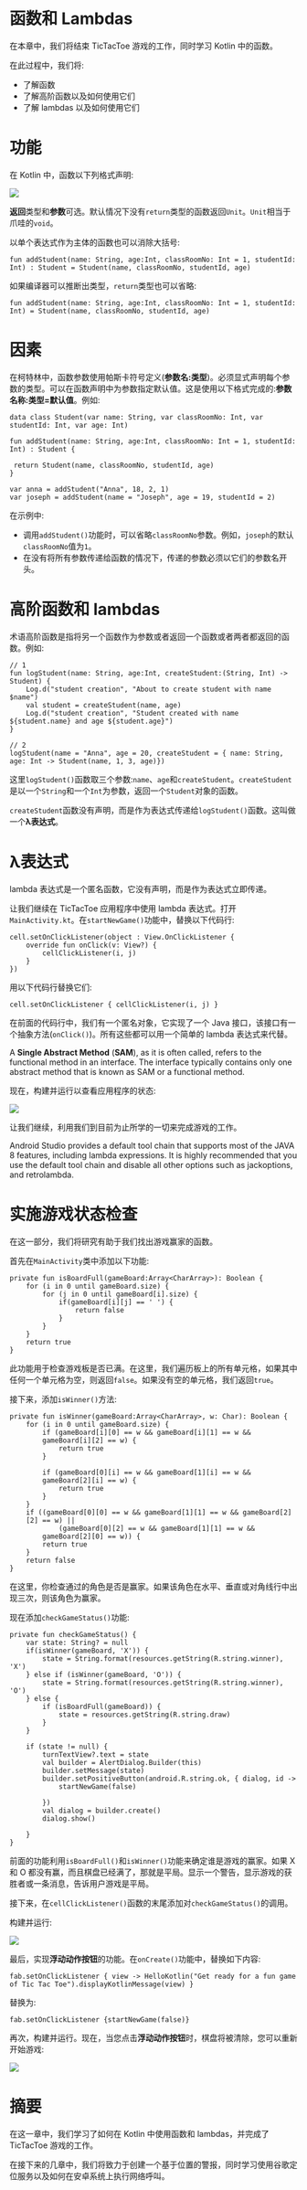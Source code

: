 # 函数和 Lambdas

在本章中，我们将结束 TicTacToe 游戏的工作，同时学习 Kotlin 中的函数。

在此过程中，我们将:

*   了解函数
*   了解高阶函数以及如何使用它们
*   了解 lambdas 以及如何使用它们

# 功能

在 Kotlin 中，函数以下列格式声明:

![](assets/7a43c5b1-8044-4d90-a432-6aadd65fc9b7.png)

**返回**类型和**参数**可选。默认情况下没有`return`类型的函数返回`Unit`。`Unit`相当于爪哇的`void`。

以单个表达式作为主体的函数也可以消除大括号:

```
fun addStudent(name: String, age:Int, classRoomNo: Int = 1, studentId: Int) : Student = Student(name, classRoomNo, studentId, age)
```

如果编译器可以推断出类型，`return`类型也可以省略:

```
fun addStudent(name: String, age:Int, classRoomNo: Int = 1, studentId: Int) = Student(name, classRoomNo, studentId, age)
```

# 因素

在柯特林中，函数参数使用帕斯卡符号定义(**参数名:类型**)。必须显式声明每个参数的类型。可以在函数声明中为参数指定默认值。这是使用以下格式完成的:**参数名称:类型=默认值**。例如:

```
data class Student(var name: String, var classRoomNo: Int, var studentId: Int, var age: Int)

fun addStudent(name: String, age:Int, classRoomNo: Int = 1, studentId: Int) : Student {

 return Student(name, classRoomNo, studentId, age)
}

var anna = addStudent("Anna", 18, 2, 1)
var joseph = addStudent(name = "Joseph", age = 19, studentId = 2)
```

在示例中:

*   调用`addStudent()`功能时，可以省略`classRoomNo`参数。例如，`joseph`的默认`classRoomNo`值为`1`。
*   在没有将所有参数传递给函数的情况下，传递的参数必须以它们的参数名开头。

# 高阶函数和 lambdas

术语高阶函数是指将另一个函数作为参数或者返回一个函数或者两者都返回的函数。例如:

```
// 1
fun logStudent(name: String, age:Int, createStudent:(String, Int) -> Student) {
    Log.d("student creation", "About to create student with name $name")
    val student = createStudent(name, age)
    Log.d("student creation", "Student created with name ${student.name} and age ${student.age}")
}

// 2
logStudent(name = "Anna", age = 20, createStudent = { name: String, age: Int -> Student(name, 1, 3, age)})
```

这里`logStudent()`函数取三个参数:`name`、`age`和`createStudent`。`createStudent`是以一个`String`和一个`Int`为参数，返回一个`Student`对象的函数。

`createStudent`函数没有声明，而是作为表达式传递给`logStudent()`函数。这叫做一个**λ表达式**。

# λ表达式

lambda 表达式是一个匿名函数，它没有声明，而是作为表达式立即传递。

让我们继续在 TicTacToe 应用程序中使用 lambda 表达式。打开`MainActivity.kt`。在`startNewGame()`功能中，替换以下代码行:

```
cell.setOnClickListener(object : View.OnClickListener {
    override fun onClick(v: View?) {
        cellClickListener(i, j)
    }
})
```

用以下代码行替换它们:

```
cell.setOnClickListener { cellClickListener(i, j) } 
```

在前面的代码行中，我们有一个匿名对象，它实现了一个 Java 接口，该接口有一个抽象方法(`onClick()`)。所有这些都可以用一个简单的 lambda 表达式来代替。

A **Single Abstract Method** (**SAM**), as it is often called, refers to the functional method in an interface. The interface typically contains only one abstract method that is known as SAM or a functional method.

现在，构建并运行以查看应用程序的状态:

![](assets/529b1022-a3fd-4096-896b-e620e549a24c.png)

让我们继续，利用我们到目前为止所学的一切来完成游戏的工作。

Android Studio provides a default tool chain that supports most of the JAVA 8 features, including lambda expressions. It is highly recommended that you use the default tool chain and disable all other options such as jackoptions, and retrolambda.

# 实施游戏状态检查

在这一部分，我们将研究有助于我们找出游戏赢家的函数。

首先在`MainActivity`类中添加以下功能:

```
private fun isBoardFull(gameBoard:Array<CharArray>): Boolean {
    for (i in 0 until gameBoard.size) { 
        for (j in 0 until gameBoard[i].size) { 
            if(gameBoard[i][j] == ' ') {
                return false
            }
        }
    }
    return true
}
```

此功能用于检查游戏板是否已满。在这里，我们遍历板上的所有单元格，如果其中任何一个单元格为空，则返回`false`。如果没有空的单元格，我们返回`true`。

接下来，添加`isWinner()`方法:

```
private fun isWinner(gameBoard:Array<CharArray>, w: Char): Boolean {
    for (i in 0 until gameBoard.size) {
        if (gameBoard[i][0] == w && gameBoard[i][1] == w && 
        gameBoard[i][2] == w) {
            return true
        }

        if (gameBoard[0][i] == w && gameBoard[1][i] == w && 
        gameBoard[2][i] == w) {
            return true
        }
    }
    if ((gameBoard[0][0] == w && gameBoard[1][1] == w && gameBoard[2]
    [2] == w) ||
            (gameBoard[0][2] == w && gameBoard[1][1] == w && 
        gameBoard[2][0] == w)) {
        return true
    }
    return false
}
```

在这里，你检查通过的角色是否是赢家。如果该角色在水平、垂直或对角线行中出现三次，则该角色为赢家。

现在添加`checkGameStatus()`功能:

```
private fun checkGameStatus() {
    var state: String? = null
    if(isWinner(gameBoard, 'X')) {
        state = String.format(resources.getString(R.string.winner), 'X')
    } else if (isWinner(gameBoard, 'O')) {
        state = String.format(resources.getString(R.string.winner), 'O')
    } else {
        if (isBoardFull(gameBoard)) {
            state = resources.getString(R.string.draw)
        }
    }

    if (state != null) {
        turnTextView?.text = state
        val builder = AlertDialog.Builder(this)
        builder.setMessage(state)
        builder.setPositiveButton(android.R.string.ok, { dialog, id ->
            startNewGame(false)

        })
        val dialog = builder.create()
        dialog.show()

    }
}
```

前面的功能利用`isBoardFull()`和`isWinner()`功能来确定谁是游戏的赢家。如果 X 和 O 都没有赢，而且棋盘已经满了，那就是平局。显示一个警告，显示游戏的获胜者或一条消息，告诉用户游戏是平局。

接下来，在`cellClickListener()`函数的末尾添加对`checkGameStatus()`的调用。

构建并运行:

![](assets/60fca23e-aee9-4834-9797-a9bc33c7a48b.png)

最后，实现**浮动动作按钮**的功能。在`onCreate()`功能中，替换如下内容:

```
fab.setOnClickListener { view -> HelloKotlin("Get ready for a fun game of Tic Tac Toe").displayKotlinMessage(view) }
```

替换为:

```
fab.setOnClickListener {startNewGame(false)}
```

再次，构建并运行。现在，当您点击**浮动动作按钮**时，棋盘将被清除，您可以重新开始游戏:

![](assets/4c213cc7-02c2-4256-aac7-5693c4995769.png)

# 摘要

在这一章中，我们学习了如何在 Kotlin 中使用函数和 lambdas，并完成了 TicTacToe 游戏的工作。

在接下来的几章中，我们将致力于创建一个基于位置的警报，同时学习使用谷歌定位服务以及如何在安卓系统上执行网络呼叫。